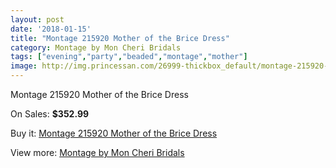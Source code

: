 ```yaml
---
layout: post
date: '2018-01-15'
title: "Montage 215920 Mother of the Brice Dress"
category: Montage by Mon Cheri Bridals
tags: ["evening","party","beaded","montage","mother"]
image: http://img.princessan.com/26999-thickbox_default/montage-215920-mother-of-the-brice-dress.jpg
---
```

Montage 215920 Mother of the Brice Dress

On Sales: **$352.99**
<a href="https://www.princessan.com/en/12349-montage-215920-mother-of-the-brice-dress.html"><amp-img layout="responsive" width="600" height="600" src="//img.princessan.com/26999-thickbox_default/montage-215920-mother-of-the-brice-dress.jpg" alt="Montage 215920 Mother of the Brice Dress 0" /></a>
<a href="https://www.princessan.com/en/12349-montage-215920-mother-of-the-brice-dress.html"><amp-img layout="responsive" width="600" height="600" src="//img.princessan.com/27001-thickbox_default/montage-215920-mother-of-the-brice-dress.jpg" alt="Montage 215920 Mother of the Brice Dress 1" /></a>
<a href="https://www.princessan.com/en/12349-montage-215920-mother-of-the-brice-dress.html"><amp-img layout="responsive" width="600" height="600" src="//img.princessan.com/27000-thickbox_default/montage-215920-mother-of-the-brice-dress.jpg" alt="Montage 215920 Mother of the Brice Dress 2" /></a>

Buy it: [Montage 215920 Mother of the Brice Dress](https://www.princessan.com/en/12349-montage-215920-mother-of-the-brice-dress.html "Montage 215920 Mother of the Brice Dress")

View more: [Montage by Mon Cheri Bridals](https://www.princessan.com/en/89- "Montage by Mon Cheri Bridals")